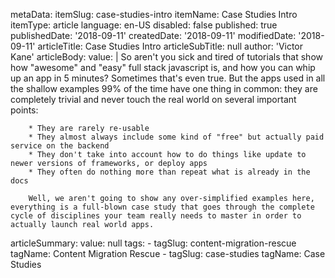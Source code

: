 metaData:
    itemSlug: case-studies-intro
    itemName: Case Studies Intro
    itemType: article
    language: en-US
    disabled: false
    published: true
    publishedDate: '2018-09-11'
    createdDate: '2018-09-11'
    modifiedDate: '2018-09-11'
articleTitle: Case Studies Intro
articleSubTitle: null
author: 'Victor Kane'
articleBody:
    value: |
        So aren't you sick and tired of tutorials that show how "awesome" and "easy" full stack javascript is, and how you can whip up an app in 5 minutes? Sometimes that's even true. But the apps used in all the shallow examples 99% of the time have one thing in common: they are completely trivial and never touch the real world on several important points:

        * They are rarely re-usable
        * They almost always include some kind of "free" but actually paid service on the backend
        * They don't take into account how to do things like update to newer versions of frameworks, or deploy apps
        * They often do nothing more than repeat what is already in the docs

        Well, we aren't going to show any over-simplified examples here, everything is a full-blown case study that goes through the complete cycle of disciplines your team really needs to master in order to actually launch real world apps.

articleSummary:
    value: null
tags:
    - tagSlug: content-migration-rescue
      tagName: Content Migration Rescue
    - tagSlug: case-studies
      tagName: Case Studies

